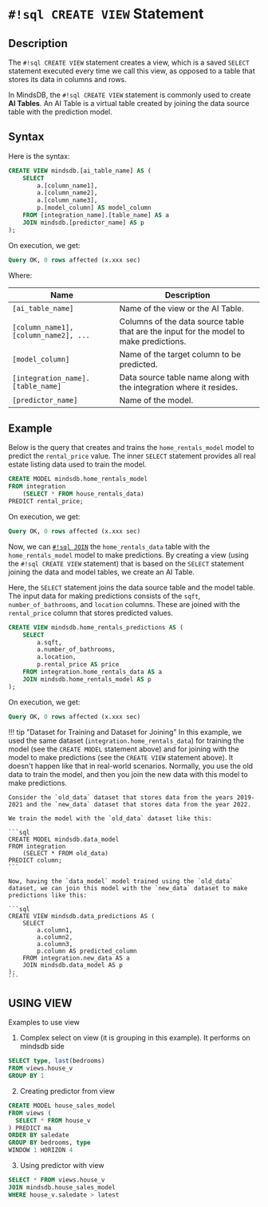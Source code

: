 # `#!sql CREATE VIEW` Statement

## Description

The `#!sql CREATE VIEW` statement creates a view, which is a saved `SELECT` statement executed every time we call this view, as opposed to a table that stores its data in columns and rows.

In MindsDB, the `#!sql CREATE VIEW` statement is commonly used to create **AI Tables**. An AI Table is a virtual table created by joining the data source table with the prediction model.

## Syntax

Here is the syntax:

```sql
CREATE VIEW mindsdb.[ai_table_name] AS (
    SELECT
        a.[column_name1],
        a.[column_name2],
        a.[column_name3],
        p.[model_column] AS model_column
    FROM [integration_name].[table_name] AS a
    JOIN mindsdb.[predictor_name] AS p
);
```

On execution, we get:

```sql
Query OK, 0 rows affected (x.xxx sec)
```

Where:

| Name                                  | Description                                                                              |
| ------------------------------------- | ---------------------------------------------------------------------------------------- |
| `[ai_table_name]`                     | Name of the view or the AI Table.                                                        |
| `[column_name1], [column_name2], ...` | Columns of the data source table that are the input for the model to make predictions.   |
| `[model_column]`                      | Name of the target column to be predicted.                                               |
| `[integration_name].[table_name]`     | Data source table name along with the integration where it resides.                      |
| `[predictor_name]`                    | Name of the model.                                                                       |

## Example

Below is the query that creates and trains the `home_rentals_model` model to predict the `rental_price` value. The inner `SELECT` statement provides all real estate listing data used to train the model.

```sql
CREATE MODEL mindsdb.home_rentals_model
FROM integration
    (SELECT * FROM house_rentals_data)
PREDICT rental_price;
```

On execution, we get:

```sql
Query OK, 0 rows affected (x.xxx sec)
```

Now, we can [`#!sql JOIN`](/sql/api/join/) the `home_rentals_data` table with the `home_rentals_model` model to make predictions. By creating a view (using the `#!sql CREATE VIEW` statement) that is based on the `SELECT` statement joining the data and model tables, we create an AI Table.

Here, the `SELECT` statement joins the data source table and the model table. The input data for making predictions consists of the `sqft`, `number_of_bathrooms`, and `location` columns. These are joined with the `rental_price` column that stores predicted values.

```sql
CREATE VIEW mindsdb.home_rentals_predictions AS (
    SELECT
        a.sqft,
        a.number_of_bathrooms,
        a.location,
        p.rental_price AS price
    FROM integration.home_rentals_data AS a
    JOIN mindsdb.home_rentals_model AS p
);
```

On execution, we get:

```sql
Query OK, 0 rows affected (x.xxx sec)
```

!!! tip "Dataset for Training and Dataset for Joining"
    In this example, we used the same dataset (`integration.home_rentals_data`) for training the model (see the `CREATE MODEL` statement above) and for joining with the model to make predictions (see the `CREATE VIEW` statement above). It doesn't happen like that in real-world scenarios.
    Normally, you use the old data to train the model, and then you join the new data with this model to make predictions.

    Consider the `old_data` dataset that stores data from the years 2019-2021 and the `new_data` dataset that stores data from the year 2022.

    We train the model with the `old_data` dataset like this:

    ```sql
    CREATE MODEL mindsdb.data_model
    FROM integration
        (SELECT * FROM old_data)
    PREDICT column;
    ```

    Now, having the `data_model` model trained using the `old_data` dataset, we can join this model with the `new_data` dataset to make predictions like this:

    ```sql
    CREATE VIEW mindsdb.data_predictions AS (
        SELECT
            a.column1,
            a.column2,
            a.column3,
            p.column AS predicted_column
        FROM integration.new_data AS a
        JOIN mindsdb.data_model AS p
    );
    ```

## USING VIEW

Examples to use view

1. Complex select on view (it is grouping in this example). It performs on mindsdb side

```sql
SELECT type, last(bedrooms) 
FROM views.house_v
GROUP BY 1
```

2. Creating predictor from view

```sql
CREATE MODEL house_sales_model
FROM views (
  SELECT * FROM house_v
) PREDICT ma
ORDER BY saledate
GROUP BY bedrooms, type
WINDOW 1 HORIZON 4
```

3. Using predictor with view

```sql
SELECT * FROM views.house_v
JOIN mindsdb.house_sales_model
WHERE house_v.saledate > latest 
```


